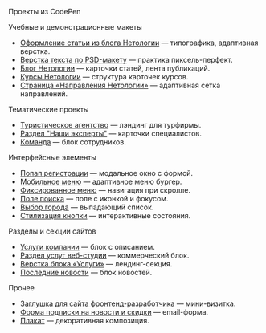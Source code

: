 Проекты из CodePen

Учебные и демонстрационные макеты

* [Оформление статьи из блога Нетологии](https://codepen.io/simplespacej/pen/WNqVjGe) — типографика, адаптивная верстка.
* [Верстка текста по PSD-макету](https://codepen.io/simplespacej/pen/eYarEwN) — практика пиксель-перфект.
* [Блог Нетологии](https://codepen.io/simplespacej/pen/abxajBe) — карточки статей, лента публикаций.
* [Курсы Нетологии](https://codepen.io/simplespacej/pen/QWPVBGr) — структура карточек курсов.
* [Страница «Направления Нетологии»](https://codepen.io/simplespacej/pen/MWRPyRQ) — адаптивная сетка направлений.

Тематические проекты

* [Туристическое агентство](https://codepen.io/simplespacej/pen/jOjaGpg) — лэндинг для турфирмы.
* [Раздел "Наши эксперты"](https://codepen.io/simplespacej/pen/BaEOPyR) — карточки специалистов.
* [Команда](https://codepen.io/simplespacej/pen/qBzVBNY) — блок сотрудников.

Интерфейсные элементы

* [Попап регистрации](https://codepen.io/simplespacej/pen/abgVwdL) — модальное окно с формой.
* [Мобильное меню](https://codepen.io/simplespacej/pen/VwJrbbz) — адаптивное меню бургер.
* [Фиксированное меню](https://codepen.io/simplespacej/pen/LYomjaW) — навигация при скролле.
* [Поле поиска](https://codepen.io/simplespacej/pen/dyLgXzY) — поле с иконкой и фокусом.
* [Выбор города](https://codepen.io/simplespacej/pen/dyLgXPb) — выпадающий список.
* [Стилизация кнопки](https://codepen.io/simplespacej/pen/BaEOevL) — интерактивные состояния.

Разделы и секции сайтов

* [Услуги компании](https://codepen.io/simplespacej/pen/ZEdJZZE) — блок с описанием.
* [Раздел услуг веб-студии](https://codepen.io/simplespacej/pen/dyEezeN) — коммерческий блок.
* [Верстка блока «Услуги»](https://codepen.io/simplespacej/pen/ZEdaXRG) — лендинг-секция.
* [Последние новости](https://codepen.io/simplespacej/pen/LYomjzZ) — блок новостей.

Прочее

* [Заглушка для сайта фронтенд-разработчика](https://codepen.io/simplespacej/pen/wvLPryQ) — мини-визитка.
* [Форма подписки на новости и скидки](https://codepen.io/simplespacej/pen/LYvJoJv) — email-форма.
* [Плакат](https://codepen.io/simplespacej/pen/gONXbxg) — декоративная композиция.
